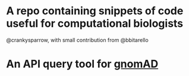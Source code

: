 # A repo containing snippets of code useful for computational biologists

@crankysparrow, with small contribution from @bbitarello

# An API query tool for [gnomAD](https://gnomad.broadinstitute.org/)



